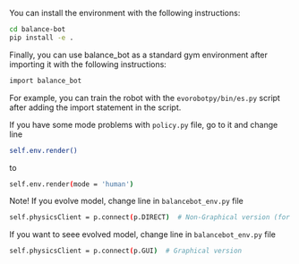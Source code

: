 You can install the environment with the following instructions:

```bash
cd balance-bot
pip install -e .
```

Finally, you can use balance_bot as a standard gym environment after importing it with the following
instructions:

```bash
import balance_bot
```

For example, you can train the robot with the ```evorobotpy/bin/es.py``` script after adding the import
statement in the script.

If you have some mode problems with ```policy.py``` file, go to it and change line
```bash
self.env.render()
``` 
to 
```bash
self.env.render(mode = 'human')
``` 

Note!
If you evolve model, change line in ```balancebot_env.py``` file
```bash
self.physicsClient = p.connect(p.DIRECT)  # Non-Graphical version (for evolving)
``` 
If you want to seee evolved model, change line in ```balancebot_env.py``` file
```bash
self.physicsClient = p.connect(p.GUI)  # Graphical version
```